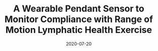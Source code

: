 ---
title: "A Wearable Pendant Sensor to Monitor Compliance with Range of Motion Lymphatic Health Exercise"
collection: publications
type: "Conference Paper"
permalink: /publication/2020-07-20-WPS-PAPER
date: 2020-07-20
venue: '42nd Annual International Conference of the IEEE Engineering in Medicine & Biology Society (EMBC)'
paperurl: '/files/pdf/research/WPS-preprint.pdf'
link: 'https://ieeexplore.ieee.org/abstract/document/9175471'
github: 'https://github.com/hassamwazir/EMBC-WPS-Paper-2020'
# code:
citation: 'Citation: <b>H. K. Wazir</b>, S. R. Bethi, A. R. Kumar, and V. Kapila, "A wearable pendant sensor to monitor compliance with range of motion lymphatic health exercise," <i>in IEEE Engineering in Medicine & Biology Society</i>, 2020, pp. 4588-4591, doi: 10.1109/EMBC44109.2020.9175471'
---